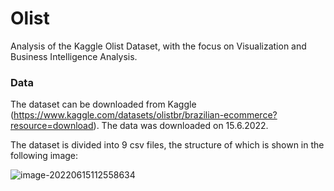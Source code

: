# Olist
Analysis of the Kaggle Olist Dataset, with the focus on Visualization and Business Intelligence Analysis. 

### Data

The dataset can be downloaded from Kaggle (https://www.kaggle.com/datasets/olistbr/brazilian-ecommerce?resource=download). The data was downloaded on 15.6.2022. 

The dataset is divided into 9 csv files, the structure of which is shown in the following image: 

![image-20220615112558634](C:\Users\jakob\AppData\Roaming\Typora\typora-user-images\image-20220615112558634.png)
